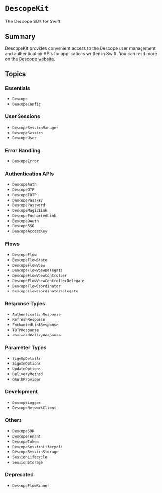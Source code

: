 # ``DescopeKit``

The Descope SDK for Swift

## Summary

DescopeKit provides convenient access to the Descope user management and
authentication APIs for applications written in Swift. You can read more
on the [Descope website](https://descope.com).

## Topics

### Essentials

- ``Descope``
- ``DescopeConfig``

### User Sessions

- ``DescopeSessionManager``
- ``DescopeSession``
- ``DescopeUser``

### Error Handling

- ``DescopeError``

### Authentication APIs

- ``DescopeAuth``
- ``DescopeOTP``
- ``DescopeTOTP``
- ``DescopePasskey``
- ``DescopePassword``
- ``DescopeMagicLink``
- ``DescopeEnchantedLink``
- ``DescopeOAuth``
- ``DescopeSSO``
- ``DescopeAccessKey``

### Flows

- ``DescopeFlow``
- ``DescopeFlowState``
- ``DescopeFlowView``
- ``DescopeFlowViewDelegate``
- ``DescopeFlowViewController``
- ``DescopeFlowViewControllerDelegate``
- ``DescopeFlowCoordinator``
- ``DescopeFlowCoordinatorDelegate``

### Response Types

- ``AuthenticationResponse``
- ``RefreshResponse``
- ``EnchantedLinkResponse``
- ``TOTPResponse``
- ``PasswordPolicyResponse``

### Parameter Types

- ``SignUpDetails``
- ``SignInOptions``
- ``UpdateOptions``
- ``DeliveryMethod``
- ``OAuthProvider``

### Development

- ``DescopeLogger``
- ``DescopeNetworkClient``

### Others

- ``DescopeSDK``
- ``DescopeTenant``
- ``DescopeToken``
- ``DescopeSessionLifecycle``
- ``DescopeSessionStorage``
- ``SessionLifecycle``
- ``SessionStorage``

### Deprecated

- ``DescopeFlowRunner``
